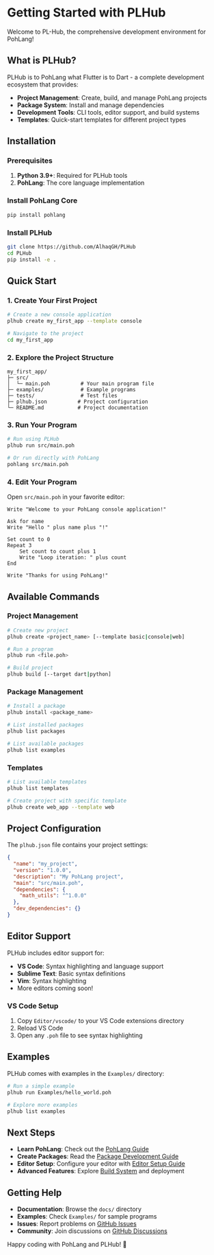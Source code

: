 # Getting Started with PLHub

Welcome to PL-Hub, the comprehensive development environment for PohLang!

## What is PLHub?

PLHub is to PohLang what Flutter is to Dart - a complete development ecosystem that provides:

- **Project Management**: Create, build, and manage PohLang projects
- **Package System**: Install and manage dependencies
- **Development Tools**: CLI tools, editor support, and build systems
- **Templates**: Quick-start templates for different project types

## Installation

### Prerequisites
1. **Python 3.9+**: Required for PLHub tools
2. **PohLang**: The core language implementation

### Install PohLang Core
```bash
pip install pohlang
```

### Install PLHub
```bash
git clone https://github.com/AlhaqGH/PLHub
cd PLHub
pip install -e .
```

## Quick Start

### 1. Create Your First Project
```bash
# Create a new console application
plhub create my_first_app --template console

# Navigate to the project
cd my_first_app
```

### 2. Explore the Project Structure
```
my_first_app/
├─ src/
│  └─ main.poh          # Your main program file
├─ examples/            # Example programs
├─ tests/               # Test files
├─ plhub.json          # Project configuration
└─ README.md           # Project documentation
```

### 3. Run Your Program
```bash
# Run using PLHub
plhub run src/main.poh

# Or run directly with PohLang
pohlang src/main.poh
```

### 4. Edit Your Program
Open `src/main.poh` in your favorite editor:

```pohLang
Write "Welcome to your PohLang console application!"

Ask for name
Write "Hello " plus name plus "!"

Set count to 0
Repeat 3
    Set count to count plus 1
    Write "Loop iteration: " plus count
End

Write "Thanks for using PohLang!"
```

## Available Commands

### Project Management
```bash
# Create new project
plhub create <project_name> [--template basic|console|web]

# Run a program
plhub run <file.poh>

# Build project
plhub build [--target dart|python]
```

### Package Management
```bash
# Install a package
plhub install <package_name>

# List installed packages
plhub list packages

# List available packages
plhub list examples
```

### Templates
```bash
# List available templates
plhub list templates

# Create project with specific template
plhub create web_app --template web
```

## Project Configuration

The `plhub.json` file contains your project settings:

```json
{
  "name": "my_project",
  "version": "1.0.0",
  "description": "My PohLang project",
  "main": "src/main.poh",
  "dependencies": {
    "math_utils": "^1.0.0"
  },
  "dev_dependencies": {}
}
```

## Editor Support

PLHub includes editor support for:
- **VS Code**: Syntax highlighting and language support
- **Sublime Text**: Basic syntax definitions
- **Vim**: Syntax highlighting
- More editors coming soon!

### VS Code Setup
1. Copy `Editor/vscode/` to your VS Code extensions directory
2. Reload VS Code
3. Open any `.poh` file to see syntax highlighting

## Examples

PLHub comes with examples in the `Examples/` directory:

```bash
# Run a simple example
plhub run Examples/hello_world.poh

# Explore more examples
plhub list examples
```

## Next Steps

- **Learn PohLang**: Check out the [PohLang Guide](../PohLang/PohLang_Guide.md)
- **Create Packages**: Read the [Package Development Guide](package_development.md)
- **Editor Setup**: Configure your editor with [Editor Setup Guide](editor_setup.md)
- **Advanced Features**: Explore [Build System](build_system.md) and deployment

## Getting Help

- **Documentation**: Browse the `docs/` directory
- **Examples**: Check `Examples/` for sample programs
- **Issues**: Report problems on [GitHub Issues](https://github.com/AlhaqGH/PLHub/issues)
- **Community**: Join discussions on [GitHub Discussions](https://github.com/AlhaqGH/PLHub/discussions)

Happy coding with PohLang and PLHub! 🚀